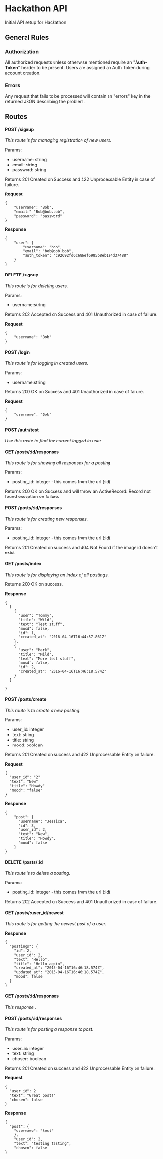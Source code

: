 # Hackathon API

Initial API setup for Hackathon

## General Rules


### Authorization

All authorized requests unless otherwise mentioned require an "**Auth-Token**" header to be present. Users are assigned an Auth Token during account creation.

### Errors

Any request that fails to be processed will contain an "errors" key in the returned JSON describing the problem.

## Routes

#### POST /signup

*This route is for managing registration of new users.*

Params:
* username: string
* email: string
* password: string

Returns 201 Created on Success and 422 Unprocessable Entity in case of failure.

**Request**
```
{
	"username": "Bob",
	"email:" "Bob@bob.bob",
	"password": "password"
}
```

**Response**
```
{
	"user": {
		"username": "bob",
		"email": "bob@bob.bob",
		"auth_token": "c92692fd6c686ef6985b8eb124d37488"
	}
}
```

#### DELETE /signup

*This route is for deleting users.*

Params:
* username:string

Returns 202 Accepted on Success and 401 Unauthorized in case of failure.

**Request**
```
{
	"username": "Bob"
}
```

#### POST /login

*This route is for logging in created users.*

Params:
* username:string

Returns 200 OK on Success and 401 Unauthorized in case of failure.

**Request**
```
{
	"username": "Bob"
}
```

#### POST /auth/test

*Use this route to find the current logged in user.*

#### GET /posts/:id/responses

*This route is for showing all responses for a posting*

Params:
* posting_id: integer - this comes from the url (:id)

Returns 200 OK on Success and will throw an ActiveRecord::Record not found exception on failure.

#### POST /posts/:id/responses

*This route is for creating new responses.*

Params:
* posting_id: integer - this comes from the url (:id)

Returns 201 Created on success and 404 Not Found if the image id doesn't exist

#### GET /posts/index

*This route is for displaying an index of all postings.*

Returns 200 OK on success.

**Response**
```
{
  [
    {
      "user": "Tommy",
      "title": "Wild",
      "text": "Test stuff",
      "mood": false,
      "id": 1,
      "created_at": "2016-04-16T16:44:57.861Z"
    },
    {
      "user": "Mark",
      "title": "Mild",
      "text": "More test stuff",
      "mood": false,
      "id": 2,
      "created_at": "2016-04-16T16:46:18.574Z"
    }
  ]

}
```

#### POST /posts/create

*This route is to create a new posting.*

Params:
* user_id: integer
* text: string
* title: string
* mood: boolean

Returns 201 Created on success and 422 Unprocessable Entity on failure.

**Request**
```
{
  "user_id": "2"
  "text": "New"
  "title": "Howdy"
  "mood": "false"
}
```

**Response**
```
{
    "post": {
      "username": "Jessica",
      "id": 3,
      "user_id": 2,
      "text": "New",
      "title": "Howdy",
      "mood": false
    }
}
```

#### DELETE /posts/:id

*This route is to delete a posting.*

Params:
* posting_id: integer - this comes from the url (:id)

Returns 202 Accepted on Success and 401 Unauthorized in case of failure.


#### GET /posts/:user_id/newest

*This route is for getting the newest post of a user.*

**Response**
```
{
  "postings": {
    "id": 2,
    "user_id": 2,
    "text": "Hello",
    "title": "Hello again",
    "created_at": "2016-04-16T16:46:18.574Z",
    "updated_at": "2016-04-16T16:46:18.574Z",
    "mood": false
  }
}
```

#### GET /posts/:id/responses

*This response .*





#### POST /posts/:id/responses

*This route is for posting a response to post.*

Params:
* user_id: integer
* text: string
* chosen: boolean

Returns 201 Created on success and 422 Unprocessable Entity on failure.

**Request**
```
{
  "user_id": 2
  "text": "Great post!"
  "chosen": false
}
```

**Response**
```
{
  "post": {
    "username": "test"
    },
    "user_id": 2,
    "text": "testing testing",
    "chosen": false
}
```
